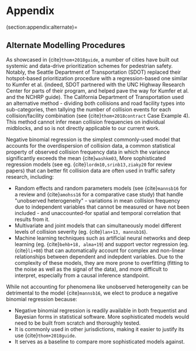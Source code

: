 # Appendix

(section:appendix:alternate)=
## Alternate Modelling Procedures

As showcased in {cite}`thom+2018guide`, a number of cities have built out
systemic and data-drive prioritization schemes for pedestrian safety. Notably,
the Seattle Department of Transportation (SDOT) replaced their hotspot-based
prioritization procedure with a regression-based one similar to Kumfer et al.
(indeed, SDOT partnered with the UNC Highway Research Center for parts of their
program, and helped pave the way for Kumfer et al. and the NCHRP guide). The
California Department of Transportation used an alternative method - dividing
both collisions and road facility types into sub-categories, then tallying the
number of collision events for each collision/facility combination (see
{cite}`thom+2018contract` Case Example 4). This method cannot infer mean
collision frequencies on individual midblocks, and so is not directly applicable
to our current work.

Negative binomial regression is the simplest commonly-used model that accounts
for the overdispersion of collision data, a common statistical property of
observed collision frequency data in which the variance significantly exceeds
the mean {cite}`washkm03`,  More sophisticated regression models (see eg.
{cite}`lordm10,srinb13,ziaky20` for review papers) that can better fit collision
data are often used in traffic safety research, including:

- Random effects and random parameters models (see {cite}`mannsb16` for a review
and {cite}`amohss16` for a comparative case study) that handle "unobserved
heterogeneity" - variations in mean collision frequency due to independent
variables that cannot be measured or have not been included - and 
unaccounted-for spatial and temporal correlation that results from it.
- Multivariate and joint models that can simultaneously model different levels
of collision severity (eg. {cite}`lan+13, mannsb16`).
- Machine learning techniques such as artificial neural networks and deep
learning (eg. {cite}`behb+18, alma+19`) and support vector regression (eg. 
{cite}`li+08`) that can automatically account for complex and non-linear
relationships between dependent and indepdent variables. Due to the complexity
of these models, they are more prone to overfitting (fitting to the noise as
well as the signal of the data), and more difficult to interpret, especially
from a causal inference standpoint.

While not accounting for phenomena like unobserved heterogeneity can be
detrimental to the model {cite}`mannsb16`, we elect to produce a negative
binomial regression because:
- Negative binomial regression is readily available in both frequentist and
Bayesian forms in statistical software. More sophisticated models would need to
be built from scratch and thoroughly tested.
- It is commonly used in other jurisdictions, making it easier to justify its
use {cite}`thom+2018guide`.
- It serves as a baseline to compare more sophisticated models against.
